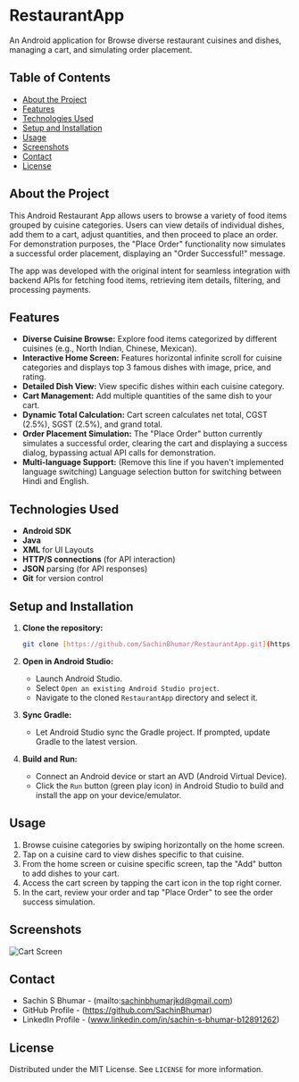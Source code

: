 # RestaurantApp

An Android application for Browse diverse restaurant cuisines and dishes, managing a cart, and simulating order placement.

## Table of Contents

-   [About the Project](#about-the-project)
-   [Features](#features)
-   [Technologies Used](#technologies-used)
-   [Setup and Installation](#setup-and-installation)
-   [Usage](#usage)
-   [Screenshots](#screenshots)
-   [Contact](#contact)
-   [License](#license)

## About the Project

This Android Restaurant App allows users to browse a variety of food items grouped by cuisine categories. Users can view details of individual dishes, add them to a cart, adjust quantities, and then proceed to place an order. For demonstration purposes, the "Place Order" functionality now simulates a successful order placement, displaying an "Order Successful!" message.

The app was developed with the original intent for seamless integration with backend APIs for fetching food items, retrieving item details, filtering, and processing payments.

## Features

* **Diverse Cuisine Browse:** Explore food items categorized by different cuisines (e.g., North Indian, Chinese, Mexican).
* **Interactive Home Screen:** Features horizontal infinite scroll for cuisine categories and displays top 3 famous dishes with image, price, and rating.
* **Detailed Dish View:** View specific dishes within each cuisine category.
* **Cart Management:** Add multiple quantities of the same dish to your cart.
* **Dynamic Total Calculation:** Cart screen calculates net total, CGST (2.5%), SGST (2.5%), and grand total.
* **Order Placement Simulation:** The "Place Order" button currently simulates a successful order, clearing the cart and displaying a success dialog, bypassing actual API calls for demonstration.
* **Multi-language Support:** (Remove this line if you haven't implemented language switching) Language selection button for switching between Hindi and English.

## Technologies Used

* **Android SDK**
* **Java**
* **XML** for UI Layouts
* **HTTP/S connections** (for API interaction)
* **JSON** parsing (for API responses)
* **Git** for version control

## Setup and Installation

1.  **Clone the repository:**
    ```bash
    git clone [https://github.com/SachinBhumar/RestaurantApp.git](https://github.com/SachinBhumar/RestaurantApp.git)
    ```
    
2.  **Open in Android Studio:**
    * Launch Android Studio.
    * Select `Open an existing Android Studio project`.
    * Navigate to the cloned `RestaurantApp` directory and select it.
3.  **Sync Gradle:**
    * Let Android Studio sync the Gradle project. If prompted, update Gradle to the latest version.
4.  **Build and Run:**
    * Connect an Android device or start an AVD (Android Virtual Device).
    * Click the `Run` button (green play icon) in Android Studio to build and install the app on your device/emulator.

## Usage

1.  Browse cuisine categories by swiping horizontally on the home screen.
2.  Tap on a cuisine card to view dishes specific to that cuisine.
3.  From the home screen or cuisine specific screen, tap the "Add" button to add dishes to your cart.
4.  Access the cart screen by tapping the cart icon in the top right corner.
5.  In the cart, review your order and tap "Place Order" to see the order success simulation.

## Screenshots

![Cart Screen](<img width="294" height="650" alt="Screenshot 2025-07-16 at 12 54 24 PM" src="https://github.com/user-attachments/assets/d8f4dce0-a277-4696-9d23-9a3fb9a5d46f" />
)



## Contact

* Sachin S Bhumar - (mailto:sachinbhumarjkd@gmail.com)
* GitHub Profile - (https://github.com/SachinBhumar)
* LinkedIn Profile  - (www.linkedin.com/in/sachin-s-bhumar-b12891262)

## License

Distributed under the MIT License. See `LICENSE` for more information.

